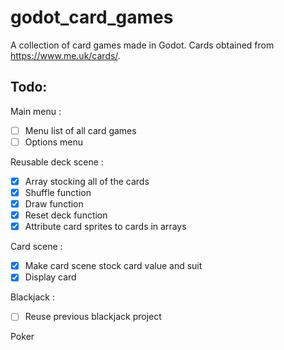 # godot_card_games
A collection of card games made in Godot.
Cards obtained from https://www.me.uk/cards/.

## Todo:
Main menu :
- [ ] Menu list of all card games
- [ ] Options menu

Reusable deck scene :
- [x] Array stocking all of the cards
- [x] Shuffle function
- [x] Draw function
- [x] Reset deck function
- [x] Attribute card sprites to cards in arrays

Card scene :
- [x] Make card scene stock card value and suit
- [x] Display card

Blackjack :
- [ ] Reuse previous blackjack project

Poker
